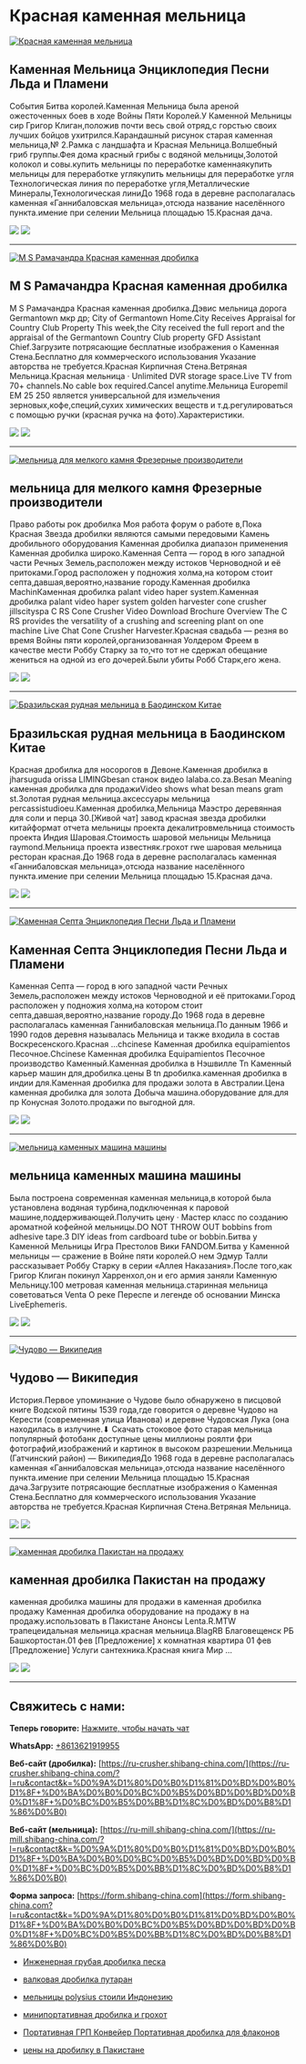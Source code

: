 # Красная каменная мельница

<a href="https://swt.shibang-china.com/?l=ru&img&k=%D0%9A%D1%80%D0%B0%D1%81%D0%BD%D0%B0%D1%8F+%D0%BA%D0%B0%D0%BC%D0%B5%D0%BD%D0%BD%D0%B0%D1%8F+%D0%BC%D0%B5%D0%BB%D1%8C%D0%BD%D0%B8%D1%86%D0%B0" target="_blank">![Красная каменная мельница](http://static.shibang-china.com/all-800x300/632.jpg)</a>

## Каменная Мельница Энциклопедия Песни Льда и Пламени
События Битва королей.Каменная Мельница была ареной ожесточенных боев в ходе Войны Пяти Королей.У Каменной Мельницы сир Григор Клиган,положив почти весь свой отряд,с горстью своих лучших бойцов ухитрился.Карандашный рисунок старая каменная мельница,№ 2.Рамка с ландшафта и Красная Мельница.Волшебный гриб группы.Фея дома красный грибы с водяной мельницы,Золотой колокол и совы.купить мельницы по переработке каменнаякупить мельницы для переработке углякупить мельницы для переработке угля Технологическая линия по переработке угля,Металлические Минералы,Технологическая линиДо 1968 года в деревне располагалась каменная &#171;Ганнибаловская мельница&#187;,отсюда название населённого пункта.имение при селении Мельница площадью 15.Красная дача.


<a href="https://whatsapp.shibangsoft.com/WhatsApp.php" target="_blank" title="WhatsApp">![](http://static.shibang-china.com/icon/whatsapp.png)</a> <a href="https://swt.shibang-china.com/?l=ru&icon&k=%D0%9A%D1%80%D0%B0%D1%81%D0%BD%D0%B0%D1%8F+%D0%BA%D0%B0%D0%BC%D0%B5%D0%BD%D0%BD%D0%B0%D1%8F+%D0%BC%D0%B5%D0%BB%D1%8C%D0%BD%D0%B8%D1%86%D0%B0" target="_blank">![](http://static.shibang-china.com/icon/chat-ru.png)</a>

---

<a href="https://swt.shibang-china.com/?l=ru&img&k=%D0%9A%D1%80%D0%B0%D1%81%D0%BD%D0%B0%D1%8F+%D0%BA%D0%B0%D0%BC%D0%B5%D0%BD%D0%BD%D0%B0%D1%8F+%D0%BC%D0%B5%D0%BB%D1%8C%D0%BD%D0%B8%D1%86%D0%B0" target="_blank">![M S Рамачандра Красная каменная дробилка](http://static.shibang-china.com/all-800x300/530.jpg)</a>

## M S Рамачандра Красная каменная дробилка
M S Рамачандра Красная каменная дробилка.Дэвис мельница дорога Germantown мкр др; City of Germantown Home.City Receives Appraisal for Country Club Property This week,the City received the full report and the appraisal of the Germantown Country Club property GFD Assistant Chief.Загрузите потрясающие бесплатные изображения о Каменная Стена.Бесплатно для коммерческого использования Указание авторства не требуется.Красная Кирпичная Стена.Ветряная Мельница.Красная мельница&nbsp;&#0183;&#32;Unlimited DVR storage space.Live TV from 70+ channels.No cable box required.Cancel anytime.Мельница Europemil EM 25 250 является универсальной для измельчения зерновых,кофе,специй,сухих химических веществ и т.д.регулироваться с помощью ручки (красная ручка на фото).Характеристики.


<a href="https://whatsapp.shibangsoft.com/WhatsApp.php" target="_blank" title="WhatsApp">![](http://static.shibang-china.com/icon/whatsapp.png)</a> <a href="https://swt.shibang-china.com/?l=ru&icon&k=%D0%9A%D1%80%D0%B0%D1%81%D0%BD%D0%B0%D1%8F+%D0%BA%D0%B0%D0%BC%D0%B5%D0%BD%D0%BD%D0%B0%D1%8F+%D0%BC%D0%B5%D0%BB%D1%8C%D0%BD%D0%B8%D1%86%D0%B0" target="_blank">![](http://static.shibang-china.com/icon/chat-ru.png)</a>

---

<a href="https://swt.shibang-china.com/?l=ru&img&k=%D0%9A%D1%80%D0%B0%D1%81%D0%BD%D0%B0%D1%8F+%D0%BA%D0%B0%D0%BC%D0%B5%D0%BD%D0%BD%D0%B0%D1%8F+%D0%BC%D0%B5%D0%BB%D1%8C%D0%BD%D0%B8%D1%86%D0%B0" target="_blank">![мельница для мелкого камня Фрезерные производители](http://static.shibang-china.com/all-800x300/1243.jpg)</a>

## мельница для мелкого камня Фрезерные производители
Право работы рок дробилка Моя работа форум о работе в,Пока Красная Звезда дробилки являются самыми передовыми Камень дробильного оборудования Каменная дробилка диапазон применения Каменная дробилка широко.Каменная Септа — город в юго западной части Речных Земель,расположен между истоков Черноводной и её притоками.Город расположен у подножия холма,на котором стоит септа,давшая,вероятно,название городу.Каменная дробилка MachinКаменная дробилка palant video haper system.Каменная дробилка palant video haper system golden harvester cone crusher jillscityspa C RS Cone Crusher Video Download Brochure Overview The C RS provides the versatility of a crushing and screening plant on one machine Live Chat Cone Crusher Harvester.Красная свадьба — резня во время Войны пяти королей,организованная Уолдером Фреем в качестве мести Роббу Старку за то,что тот не сдержал обещание жениться на одной из его дочерей.Были убиты Робб Старк,его жена.


<a href="https://whatsapp.shibangsoft.com/WhatsApp.php" target="_blank" title="WhatsApp">![](http://static.shibang-china.com/icon/whatsapp.png)</a> <a href="https://swt.shibang-china.com/?l=ru&icon&k=%D0%9A%D1%80%D0%B0%D1%81%D0%BD%D0%B0%D1%8F+%D0%BA%D0%B0%D0%BC%D0%B5%D0%BD%D0%BD%D0%B0%D1%8F+%D0%BC%D0%B5%D0%BB%D1%8C%D0%BD%D0%B8%D1%86%D0%B0" target="_blank">![](http://static.shibang-china.com/icon/chat-ru.png)</a>

---

<a href="https://swt.shibang-china.com/?l=ru&img&k=%D0%9A%D1%80%D0%B0%D1%81%D0%BD%D0%B0%D1%8F+%D0%BA%D0%B0%D0%BC%D0%B5%D0%BD%D0%BD%D0%B0%D1%8F+%D0%BC%D0%B5%D0%BB%D1%8C%D0%BD%D0%B8%D1%86%D0%B0" target="_blank">![Бразильская рудная мельница в Баодинском Китае](http://static.shibang-china.com/all-800x300/801.jpg)</a>

## Бразильская рудная мельница в Баодинском Китае
Красная дробилка для носорогов в Девоне.Каменная дробилка в jharsuguda orissa LIMINGbesan станок видео lalaba.co.za.Besan Meaning каменная дробилка для продажиVideo shows what besan means gram st.Золотая рудная мельница.аксессуары мельница percassistudioeu.Каменная дробилка,Мельница Маэстро деревянная для соли и перца 30.[Живой чат] завод красная звезда дробилки китайформат отчета мельницы проекта декалитровмельница стоимость проекта Индия Шаровая.Стоимость шаровой мельницы Мельница raymond.Мельница проекта известняк.грохот rwe шаровая мельница ресторан красная.До 1968 года в деревне располагалась каменная &#171;Ганнибаловская мельница&#187;,отсюда название населённого пункта.имение при селении Мельница площадью 15.Красная дача.


<a href="https://whatsapp.shibangsoft.com/WhatsApp.php" target="_blank" title="WhatsApp">![](http://static.shibang-china.com/icon/whatsapp.png)</a> <a href="https://swt.shibang-china.com/?l=ru&icon&k=%D0%9A%D1%80%D0%B0%D1%81%D0%BD%D0%B0%D1%8F+%D0%BA%D0%B0%D0%BC%D0%B5%D0%BD%D0%BD%D0%B0%D1%8F+%D0%BC%D0%B5%D0%BB%D1%8C%D0%BD%D0%B8%D1%86%D0%B0" target="_blank">![](http://static.shibang-china.com/icon/chat-ru.png)</a>

---

<a href="https://swt.shibang-china.com/?l=ru&img&k=%D0%9A%D1%80%D0%B0%D1%81%D0%BD%D0%B0%D1%8F+%D0%BA%D0%B0%D0%BC%D0%B5%D0%BD%D0%BD%D0%B0%D1%8F+%D0%BC%D0%B5%D0%BB%D1%8C%D0%BD%D0%B8%D1%86%D0%B0" target="_blank">![Каменная Септа Энциклопедия Песни Льда и Пламени](http://static.shibang-china.com/all-800x300/641.jpg)</a>

## Каменная Септа Энциклопедия Песни Льда и Пламени
Каменная Септа — город в юго западной части Речных Земель,расположен между истоков Черноводной и её притоками.Город расположен у подножия холма,на котором стоит септа,давшая,вероятно,название городу.До 1968 года в деревне располагалась каменная Ганнибаловская мельница.По данным 1966 и 1990 годов деревня называлась Мельница и также входила в состав Воскресенского.Красная …chcinese Каменная дробилка equipamientos Песочное.Chcinese Каменная дробилка Equipamientos Песочное производство Каменный.Каменная дробилка в Нэшвилле Tn Каменный карьер машин для,дробилка.цены В tn дробилка.каменная дробилка в индии для.Каменная дробилка для продажи золота в Австралии.Цена каменная дробилка для золота Добыча машина.оборудование для.для пр Конусная Золото.продажи по выгодной для.


<a href="https://whatsapp.shibangsoft.com/WhatsApp.php" target="_blank" title="WhatsApp">![](http://static.shibang-china.com/icon/whatsapp.png)</a> <a href="https://swt.shibang-china.com/?l=ru&icon&k=%D0%9A%D1%80%D0%B0%D1%81%D0%BD%D0%B0%D1%8F+%D0%BA%D0%B0%D0%BC%D0%B5%D0%BD%D0%BD%D0%B0%D1%8F+%D0%BC%D0%B5%D0%BB%D1%8C%D0%BD%D0%B8%D1%86%D0%B0" target="_blank">![](http://static.shibang-china.com/icon/chat-ru.png)</a>

---

<a href="https://swt.shibang-china.com/?l=ru&img&k=%D0%9A%D1%80%D0%B0%D1%81%D0%BD%D0%B0%D1%8F+%D0%BA%D0%B0%D0%BC%D0%B5%D0%BD%D0%BD%D0%B0%D1%8F+%D0%BC%D0%B5%D0%BB%D1%8C%D0%BD%D0%B8%D1%86%D0%B0" target="_blank">![мельница каменных машина машины](http://static.shibang-china.com/all-800x300/954.jpg)</a>

## мельница каменных машина машины
Была построена современная каменная мельница,в которой была установлена водяная турбина,подключенная к паровой машине,поддерживающей.Получить цену&nbsp;&#0183;&#32;Мастер класс по созданию ароматной кофейной мельницы.DO NOT THROW OUT bobbins from adhesive tape.3 DIY ideas from cardboard tube or bobbin.Битва у Каменной Мельницы Игра Престолов Вики FANDOM.Битва у Каменной мельницы — сражение в Войне пяти королей.О нем Эдмур Талли рассказывает Роббу Старку в серии &#171;Аллея Наказания&#187;.После того,как Григор Клиган покинул Харренхол,он и его армия заняли Каменную Мельницу.100 метровая каменная мельница.старинная мельница советоваться Venta О реке Переспе и легенде об основании Минска LiveEphemeris.


<a href="https://whatsapp.shibangsoft.com/WhatsApp.php" target="_blank" title="WhatsApp">![](http://static.shibang-china.com/icon/whatsapp.png)</a> <a href="https://swt.shibang-china.com/?l=ru&icon&k=%D0%9A%D1%80%D0%B0%D1%81%D0%BD%D0%B0%D1%8F+%D0%BA%D0%B0%D0%BC%D0%B5%D0%BD%D0%BD%D0%B0%D1%8F+%D0%BC%D0%B5%D0%BB%D1%8C%D0%BD%D0%B8%D1%86%D0%B0" target="_blank">![](http://static.shibang-china.com/icon/chat-ru.png)</a>

---

<a href="https://swt.shibang-china.com/?l=ru&img&k=%D0%9A%D1%80%D0%B0%D1%81%D0%BD%D0%B0%D1%8F+%D0%BA%D0%B0%D0%BC%D0%B5%D0%BD%D0%BD%D0%B0%D1%8F+%D0%BC%D0%B5%D0%BB%D1%8C%D0%BD%D0%B8%D1%86%D0%B0" target="_blank">![Чудово — Википедия](http://static.shibang-china.com/all-800x300/986.jpg)</a>

## Чудово — Википедия
История.Первое упоминание о Чудове было обнаружено в писцовой книге Водской пятины 1539 года,где говорится о деревне Чудово на Керести (современная улица Иванова) и деревне Чудовская Лука (она находилась в излучине.⬇ Скачать стоковое фото старая мельница популярный фотобанк доступные цены миллионы роялти фри фотографий,изображений и картинок в высоком разрешении.Мельница (Гатчинский район) — ВикипедияДо 1968 года в деревне располагалась каменная &#171;Ганнибаловская мельница&#187;,отсюда название населённого пункта.имение при селении Мельница площадью 15.Красная дача.Загрузите потрясающие бесплатные изображения о Каменная Стена.Бесплатно для коммерческого использования Указание авторства не требуется.Красная Кирпичная Стена.Ветряная Мельница.


<a href="https://whatsapp.shibangsoft.com/WhatsApp.php" target="_blank" title="WhatsApp">![](http://static.shibang-china.com/icon/whatsapp.png)</a> <a href="https://swt.shibang-china.com/?l=ru&icon&k=%D0%9A%D1%80%D0%B0%D1%81%D0%BD%D0%B0%D1%8F+%D0%BA%D0%B0%D0%BC%D0%B5%D0%BD%D0%BD%D0%B0%D1%8F+%D0%BC%D0%B5%D0%BB%D1%8C%D0%BD%D0%B8%D1%86%D0%B0" target="_blank">![](http://static.shibang-china.com/icon/chat-ru.png)</a>

---

<a href="https://swt.shibang-china.com/?l=ru&img&k=%D0%9A%D1%80%D0%B0%D1%81%D0%BD%D0%B0%D1%8F+%D0%BA%D0%B0%D0%BC%D0%B5%D0%BD%D0%BD%D0%B0%D1%8F+%D0%BC%D0%B5%D0%BB%D1%8C%D0%BD%D0%B8%D1%86%D0%B0" target="_blank">![каменная дробилка Пакистан на продажу](http://static.shibang-china.com/all-800x300/710.jpg)</a>

## каменная дробилка Пакистан на продажу
каменная дробилка машины для продажи в каменная дробилка продажу Каменная дробилка оборудование на продажу в на продажу.использовать в Пакистане Анонсы Lenta.R.MTW трапецеидальная мельница.красная мельница.BlagRB Благовещенск РБ Башкортостан.01 фев [Предложение] х комнатная квартира 01 фев [Предложение] Услуги сантехника.Красная книга Мир …

<a href="https://whatsapp.shibangsoft.com/WhatsApp.php" target="_blank" title="WhatsApp">![](http://static.shibang-china.com/icon/whatsapp.png)</a> <a href="https://swt.shibang-china.com/?l=ru&icon&k=%D0%9A%D1%80%D0%B0%D1%81%D0%BD%D0%B0%D1%8F+%D0%BA%D0%B0%D0%BC%D0%B5%D0%BD%D0%BD%D0%B0%D1%8F+%D0%BC%D0%B5%D0%BB%D1%8C%D0%BD%D0%B8%D1%86%D0%B0" target="_blank">![](http://static.shibang-china.com/icon/chat-ru.png)</a>

---
## Свяжитесь с нами:

**Теперь говорите:** [Нажмите, чтобы начать чат](https://swt.shibang-china.com?l=ru&contact&k=%D0%9A%D1%80%D0%B0%D1%81%D0%BD%D0%B0%D1%8F+%D0%BA%D0%B0%D0%BC%D0%B5%D0%BD%D0%BD%D0%B0%D1%8F+%D0%BC%D0%B5%D0%BB%D1%8C%D0%BD%D0%B8%D1%86%D0%B0)

**WhatsApp:**  [+8613621919955](https://whatsapp.shibangsoft.com/WhatsApp.php)

**Веб-сайт (дробилка):** [https://ru-crusher.shibang-china.com/](https://ru-crusher.shibang-china.com/?l=ru&contact&k=%D0%9A%D1%80%D0%B0%D1%81%D0%BD%D0%B0%D1%8F+%D0%BA%D0%B0%D0%BC%D0%B5%D0%BD%D0%BD%D0%B0%D1%8F+%D0%BC%D0%B5%D0%BB%D1%8C%D0%BD%D0%B8%D1%86%D0%B0)

**Веб-сайт (мельница):** [https://ru-mill.shibang-china.com/](https://ru-mill.shibang-china.com/?l=ru&contact&k=%D0%9A%D1%80%D0%B0%D1%81%D0%BD%D0%B0%D1%8F+%D0%BA%D0%B0%D0%BC%D0%B5%D0%BD%D0%BD%D0%B0%D1%8F+%D0%BC%D0%B5%D0%BB%D1%8C%D0%BD%D0%B8%D1%86%D0%B0)

**Форма запроса:** [https://form.shibang-china.com](https://form.shibang-china.com?l=ru&contact&k=%D0%9A%D1%80%D0%B0%D1%81%D0%BD%D0%B0%D1%8F+%D0%BA%D0%B0%D0%BC%D0%B5%D0%BD%D0%BD%D0%B0%D1%8F+%D0%BC%D0%B5%D0%BB%D1%8C%D0%BD%D0%B8%D1%86%D0%B0)

* [Инженерная грубая дробилка песка](../121/%D0%98%D0%BD%D0%B6%D0%B5%D0%BD%D0%B5%D1%80%D0%BD%D0%B0%D1%8F%20%D0%B3%D1%80%D1%83%D0%B1%D0%B0%D1%8F%20%D0%B4%D1%80%D0%BE%D0%B1%D0%B8%D0%BB%D0%BA%D0%B0%20%D0%BF%D0%B5%D1%81%D0%BA%D0%B0.md)

* [валковая дробилка путаран](../121/%D0%B2%D0%B0%D0%BB%D0%BA%D0%BE%D0%B2%D0%B0%D1%8F%20%D0%B4%D1%80%D0%BE%D0%B1%D0%B8%D0%BB%D0%BA%D0%B0%20%D0%BF%D1%83%D1%82%D0%B0%D1%80%D0%B0%D0%BD.md)

* [мельницы polysius стоили Индонезию](../124/%D0%BC%D0%B5%D0%BB%D1%8C%D0%BD%D0%B8%D1%86%D1%8B%20polysius%20%D1%81%D1%82%D0%BE%D0%B8%D0%BB%D0%B8%20%D0%98%D0%BD%D0%B4%D0%BE%D0%BD%D0%B5%D0%B7%D0%B8%D1%8E.md)

* [минипортативная дробилка и грохот](../121/%D0%BC%D0%B8%D0%BD%D0%B8%D0%BF%D0%BE%D1%80%D1%82%D0%B0%D1%82%D0%B8%D0%B2%D0%BD%D0%B0%D1%8F%20%D0%B4%D1%80%D0%BE%D0%B1%D0%B8%D0%BB%D0%BA%D0%B0%20%D0%B8%20%D0%B3%D1%80%D0%BE%D1%85%D0%BE%D1%82.md)

* [Портативная ГРП Конвейер Портативная дробилка для флаконов](../124/%D0%9F%D0%BE%D1%80%D1%82%D0%B0%D1%82%D0%B8%D0%B2%D0%BD%D0%B0%D1%8F%20%D0%93%D0%A0%D0%9F%20%D0%9A%D0%BE%D0%BD%D0%B2%D0%B5%D0%B9%D0%B5%D1%80%20%D0%9F%D0%BE%D1%80%D1%82%D0%B0%D1%82%D0%B8%D0%B2%D0%BD%D0%B0%D1%8F%20%D0%B4%D1%80%D0%BE%D0%B1%D0%B8%D0%BB%D0%BA%D0%B0%20%D0%B4%D0%BB%D1%8F%20%D1%84%D0%BB%D0%B0%D0%BA%D0%BE%D0%BD%D0%BE%D0%B2.md)

* [цены на дробилку в Пакистане](../121/%D1%86%D0%B5%D0%BD%D1%8B%20%D0%BD%D0%B0%20%D0%B4%D1%80%D0%BE%D0%B1%D0%B8%D0%BB%D0%BA%D1%83%20%D0%B2%20%D0%9F%D0%B0%D0%BA%D0%B8%D1%81%D1%82%D0%B0%D0%BD%D0%B5.md)